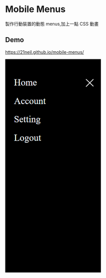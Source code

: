 # Mobile Menus

製作行動裝置的動態 menus,加上一點 CSS 動畫

## Demo

https://21neil.github.io/mobile-menus/

![preview](https://raw.githubusercontent.com/21Neil/mobile-menus/main/demo/perview.png)
